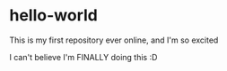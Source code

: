 # hello-world
This is my first repository ever online, and I'm so excited


I can't believe I'm FINALLY doing this :D
